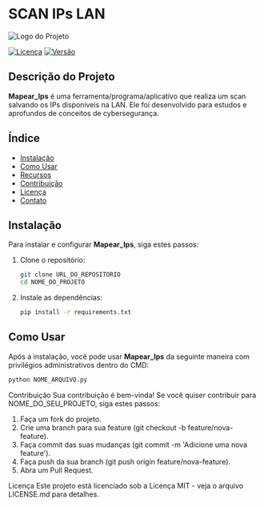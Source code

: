 # SCAN IPs LAN

![Logo do Projeto]((https://pandorafms.com/blog/wp-content/uploads/2022/04/IP-Scann.png))

[![Licença](https://img.shields.io/badge/License-MIT-blue.svg)](URL_DA_LICENCA)
[![Versão](https://img.shields.io/badge/Versão-1.0-brightgreen.svg)](URL_DE_LANCAMENTO)

## Descrição do Projeto

**Mapear_Ips** é uma ferramenta/programa/aplicativo que realiza um scan salvando os IPs disponiveis na LAN. Ele foi desenvolvido para estudos e aprofundos de conceitos de cybersegurança.

## Índice

- [Instalação](#instalação)
- [Como Usar](#como-usar)
- [Recursos](#recursos)
- [Contribuição](#contribuição)
- [Licença](#licença)
- [Contato](#contato)

## Instalação

Para instalar e configurar **Mapear_Ips**, siga estes passos:

1. Clone o repositório:

    ```bash
    git clone URL_DO_REPOSITORIO
    cd NOME_DO_PROJETO
    ```

2. Instale as dependências:

    ```bash
    pip install -r requirements.txt
    ```

## Como Usar

Após a instalação, você pode usar **Mapear_Ips** da seguinte maneira com privilégios administrativos dentro do CMD:

```bash
python NOME_ARQUIVO.py
```

Contribuição
Sua contribuição é bem-vinda! Se você quiser contribuir para NOME_DO_SEU_PROJETO, siga estes passos:

1. Faça um fork do projeto.
2. Crie uma branch para sua feature (git checkout -b feature/nova-feature).
3. Faça commit das suas mudanças (git commit -m 'Adicione uma nova feature').
4. Faça push da sua branch (git push origin feature/nova-feature).
5. Abra um Pull Request.
   

Licença
Este projeto está licenciado sob a Licença MIT - veja o arquivo LICENSE.md para detalhes.

